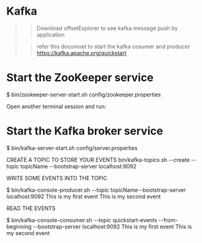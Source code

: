 # Kafka



>> Download offsetExplorer to see kafka message push by application

>>refer this documnet to start the kafka cosumer and producer 
  https://kafka.apache.org/quickstart
  
# Start the ZooKeeper service
$ bin/zookeeper-server-start.sh config/zookeeper.properties


Open another terminal session and run:
# Start the Kafka broker service
$ bin/kafka-server-start.sh config/server.properties



CREATE A TOPIC TO STORE YOUR EVENTS
bin/kafka-topics.sh --create --topic topicName --bootstrap-server localhost:9092


WRITE SOME EVENTS INTO THE TOPIC

$ bin/kafka-console-producer.sh --topic topicName--bootstrap-server localhost:9092
This is my first event
This is my second event

READ THE EVENTS

$ bin/kafka-console-consumer.sh --topic quickstart-events --from-beginning --bootstrap-server localhost:9092
This is my first event
This is my second event
